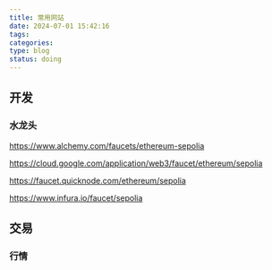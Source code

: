 ```yaml
---
title: 常用网站
date: 2024-07-01 15:42:16
tags: 
categories: 
type: blog
status: doing
---
```


## 开发
### 水龙头
https://www.alchemy.com/faucets/ethereum-sepolia

https://cloud.google.com/application/web3/faucet/ethereum/sepolia

https://faucet.quicknode.com/ethereum/sepolia

https://www.infura.io/faucet/sepolia

## 交易
### 行情